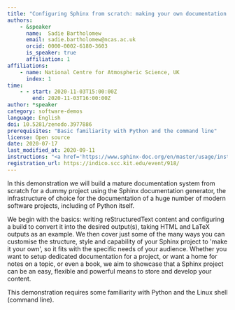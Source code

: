 ```yaml
---
title: "Configuring Sphinx from scratch: making your own documentation and making your documentation your own"
authors:
    - &speaker
      name:  Sadie Bartholomew
      email: sadie.bartholomew@ncas.ac.uk
      orcid: 0000-0002-6180-3603
      is_speaker: true
      affiliation: 1
affiliations:
    - name: National Centre for Atmospheric Science, UK
      index: 1
time: 
    - - start: 2020-11-03T15:00:00Z
        end: 2020-11-03T16:00:00Z
author: *speaker
category: software-demos
language: English
doi: 10.5281/zenodo.3977886
prerequisites: "Basic familiarity with Python and the command line"
license: Open source
date: 2020-07-17
last_modified_at: 2020-09-11
instructions: "<a href='https://www.sphinx-doc.org/en/master/usage/installation.html#installation-from-pypi' class='truncated'>https://www.sphinx-doc.org/en/master/usage/installation.html#installation-from-pypi</a>"
registration_url: https://indico.scc.kit.edu/event/918/
---
```

In this demonstration we will build a mature documentation system from scratch for a dummy project using the Sphinx documentation generator, the infrastructure of choice for the documentation of a huge number of modern software projects, including of Python itself.

We begin with the basics: writing reStructuredText content and configuring a build to convert it into the desired output(s), taking HTML and LaTeX outputs as an example. We then cover just some of the many ways you can customise the structure, style and capability of your Sphinx project to 'make it your own', so it fits with the specific needs of your audience. Whether you want to setup dedicated documentation for a project, or want a home for notes on a topic, or even a book, we aim to showcase that a Sphinx project can be an easy, flexible and powerful means to store and develop your content.

This demonstration requires some familiarity with Python and the Linux shell (command line).
